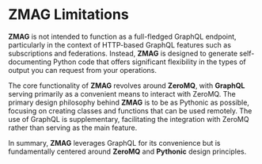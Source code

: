# ZMAG **Limitations**

**ZMAG** is not intended to function as a full-fledged GraphQL endpoint, particularly in the context of HTTP-based GraphQL features such as subscriptions and federations. Instead, **ZMAG** is designed to generate self-documenting Python code that offers significant flexibility in the types of output you can request from your operations.

The core functionality of **ZMAG** revolves around **ZeroMQ**, with **GraphQL** serving primarily as a convenient means to interact with ZeroMQ. The primary design philosophy behind **ZMAG** is to be as Pythonic as possible, focusing on creating classes and functions that can be used remotely. The use of GraphQL is supplementary, facilitating the integration with ZeroMQ rather than serving as the main feature.

In summary, **ZMAG** leverages GraphQL for its convenience but is fundamentally centered around **ZeroMQ** and **Pythonic** design principles.
